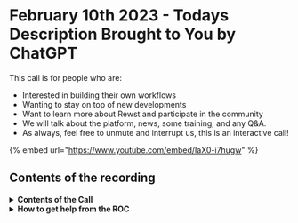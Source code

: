 # February 10th 2023 - Todays Description Brought to You by ChatGPT

This call is for people who are:

* Interested in building their own workflows
* Wanting to stay on top of new developments
* Want to learn more about Rewst and participate in the community
* We will talk about the platform, news, some training, and any Q\&A.
* As always, feel free to unmute and interrupt us, this is an interactive call!

{% embed url="https://www.youtube.com/embed/IaX0-i7hugw" %}

## Contents of the recording

<details>

<summary><strong>Contents of the Call</strong></summary>

Allen from the Dev Team started off with a recap of what's new in the platform this week, covering the new Azure integration, await results from webhooks and a few other quality of life items. He demo's the new functionality for favouriting actions to help builders save time finding their favourite actions and getting them into their workflows. We also hear from Willis from our Dev Team shows off our OpenAI integration demoing an example use case of feeding a prompt through the integration to create an AI generated image.

Next Brent from Cloud-Cover shows off a workflow he built to complete Exchange actions through a form rather than requiring technicians to use powershell to complete those actions. Then he goes through another workflow to check through users who have been inactive for a certain time period to ensure they're not paying for unneeded licenses.

Our final demo for the week comes from Matthew at Expedient who created a PTO workflow for matching CW Manage and Outlook calendars for employees submitting out of office requests.

As always we finish off with questions and comments from the group!

</details>

<details>

<summary><strong>How to get help from the ROC</strong></summary>

How to get help - Engage the ROC in Slack - Email support coming soon! - \[FUTURE] Live chat in the app - Would this be helpful to people? - Documentation - https://rewst.help - Feature Requests - https://rewst.canny.io/

</details>

